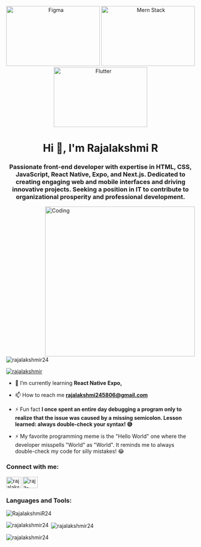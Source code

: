 <p align="center">
  <img src="https://encrypted-tbn0.gstatic.com/images?q=tbn:ANd9GcTx28mg8aQ39CEGURVztotd5VC0bO7Ik-ZpBw&s" alt="Figma" width="250" height="160">
  <img src="https://encrypted-tbn0.gstatic.com/images?q=tbn:ANd9GcSPnfj_PdfHzyNebKKRpuxJQw8267pRkP0Xog&s" alt="Mern Stack" width="250" height="160">
  <img src="https://encrypted-tbn0.gstatic.com/images?q=tbn:ANd9GcS5_5OlDNfwxM_DOmrycgLuo4Pwx2teQrk3EQ&s" alt="Flutter" width="250" height="160">
</p>


</p><h1 align="center">Hi 👋, I'm Rajalakshmi R</h1>
<h3 align="center">Passionate front-end developer with expertise in HTML, CSS, JavaScript, React Native, Expo, and Next.js. Dedicated to creating engaging web and mobile interfaces and driving innovative projects. Seeking a position in IT to contribute to organizational prosperity and professional development.</h3>
<img align="right" alt="Coding" width="400" src="https://th.bing.com/th/id/OIG.5M75X_08aQJuRr4RJDSq?pid=ImgGn">
<p align="left"> <img src="https://komarev.com/ghpvc/?username=rajalakshmir24&label=Profile%20views&color=0e75b6&style=flat" alt="rajalakshmir24" /> </p>

<p align="left"> <a href="https://twitter.com/rajalakshmir" target="blank"><img src="https://img.shields.io/twitter/follow/rajalakshmir?logo=twitter&style=for-the-badge" alt="rajalakshmir" /></a> </p>

- 🌱 I’m currently learning **React Native Expo,**

- 📫 How to reach me **rajalakshmi245806@gmail.com**

- ⚡ Fun fact **I once spent an entire day debugging a program only to realize that the issue was caused by a missing semicolon. Lesson learned: always double-check your syntax! 😅**

- ⚡ My favorite programming meme is the "Hello World" one where the developer misspells "World" as "World". It reminds me to always double-check my code for silly mistakes! 😂

<h3 align="left">Connect with me:</h3>
<p align="left">
<a href="https://twitter.com/rajalakshmir" target="blank"><img align="center" src="https://raw.githubusercontent.com/rahuldkjain/github-profile-readme-generator/master/src/images/icons/Social/twitter.svg" alt="rajalakshmir" height="30" width="40" /></a>
<a href="https://linkedin.com/in/raja-lakshmi-154519204" target="blank"><img align="center" src="https://raw.githubusercontent.com/rahuldkjain/github-profile-readme-generator/master/src/images/icons/Social/linked-in-alt.svg" alt="raja-lakshmi-154519204" height="30" width="40" /></a>

</p>

<h3 align="left">Languages and Tools:</h3>
<p align="left">  

<img src="https://skillicons.dev/icons?i=babel,bootstrap,css,figma,firebase,git,github,html,js,jquery,netlify,nextjs,nodejs,npm,react,redux,tailwind,threejs,vercel,vite,vscode,yarn" alt="RajalakshmiR24" /></p>

<p><img align="left" src="https://github-readme-stats.vercel.app/api/top-langs?username=rajalakshmir24&show_icons=true&locale=en&layout=compact" alt="rajalakshmir24" /></p>

<p>&nbsp;<img align="center" src="https://github-readme-stats.vercel.app/api?username=rajalakshmir24&show_icons=true&locale=en" alt="rajalakshmir24" /></p>

<p><img align="center" src="https://github-readme-streak-stats.herokuapp.com/?user=rajalakshmir24&" alt="rajalakshmir24" /></p>

